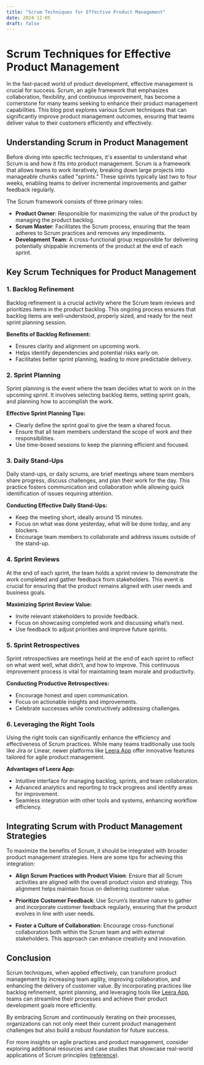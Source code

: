 ```yaml
---
title: "Scrum Techniques for Effective Product Management"
date: 2024-12-05
draft: false
---
```

# Scrum Techniques for Effective Product Management

In the fast-paced world of product development, effective management is crucial for success. Scrum, an agile framework that emphasizes collaboration, flexibility, and continuous improvement, has become a cornerstone for many teams seeking to enhance their product management capabilities. This blog post explores various Scrum techniques that can significantly improve product management outcomes, ensuring that teams deliver value to their customers efficiently and effectively.

## Understanding Scrum in Product Management

Before diving into specific techniques, it's essential to understand what Scrum is and how it fits into product management. Scrum is a framework that allows teams to work iteratively, breaking down large projects into manageable chunks called "sprints." These sprints typically last two to four weeks, enabling teams to deliver incremental improvements and gather feedback regularly.

The Scrum framework consists of three primary roles:

- **Product Owner**: Responsible for maximizing the value of the product by managing the product backlog.
- **Scrum Master**: Facilitates the Scrum process, ensuring that the team adheres to Scrum practices and removes any impediments.
- **Development Team**: A cross-functional group responsible for delivering potentially shippable increments of the product at the end of each sprint.

## Key Scrum Techniques for Product Management

### 1. Backlog Refinement

Backlog refinement is a crucial activity where the Scrum team reviews and prioritizes items in the product backlog. This ongoing process ensures that backlog items are well-understood, properly sized, and ready for the next sprint planning session.

**Benefits of Backlog Refinement:**

- Ensures clarity and alignment on upcoming work.
- Helps identify dependencies and potential risks early on.
- Facilitates better sprint planning, leading to more predictable delivery.

### 2. Sprint Planning

Sprint planning is the event where the team decides what to work on in the upcoming sprint. It involves selecting backlog items, setting sprint goals, and planning how to accomplish the work.

**Effective Sprint Planning Tips:**

- Clearly define the sprint goal to give the team a shared focus.
- Ensure that all team members understand the scope of work and their responsibilities.
- Use time-boxed sessions to keep the planning efficient and focused.

### 3. Daily Stand-Ups

Daily stand-ups, or daily scrums, are brief meetings where team members share progress, discuss challenges, and plan their work for the day. This practice fosters communication and collaboration while allowing quick identification of issues requiring attention.

**Conducting Effective Daily Stand-Ups:**

- Keep the meeting short, ideally around 15 minutes.
- Focus on what was done yesterday, what will be done today, and any blockers.
- Encourage team members to collaborate and address issues outside of the stand-up.

### 4. Sprint Reviews

At the end of each sprint, the team holds a sprint review to demonstrate the work completed and gather feedback from stakeholders. This event is crucial for ensuring that the product remains aligned with user needs and business goals.

**Maximizing Sprint Review Value:**

- Invite relevant stakeholders to provide feedback.
- Focus on showcasing completed work and discussing what’s next.
- Use feedback to adjust priorities and improve future sprints.

### 5. Sprint Retrospectives

Sprint retrospectives are meetings held at the end of each sprint to reflect on what went well, what didn’t, and how to improve. This continuous improvement process is vital for maintaining team morale and productivity.

**Conducting Productive Retrospectives:**

- Encourage honest and open communication.
- Focus on actionable insights and improvements.
- Celebrate successes while constructively addressing challenges.

### 6. Leveraging the Right Tools

Using the right tools can significantly enhance the efficiency and effectiveness of Scrum practices. While many teams traditionally use tools like Jira or Linear, newer platforms like [Leera App](https://leera.app) offer innovative features tailored for agile product management.

**Advantages of Leera App:**

- Intuitive interface for managing backlog, sprints, and team collaboration.
- Advanced analytics and reporting to track progress and identify areas for improvement.
- Seamless integration with other tools and systems, enhancing workflow efficiency.

## Integrating Scrum with Product Management Strategies

To maximize the benefits of Scrum, it should be integrated with broader product management strategies. Here are some tips for achieving this integration:

- **Align Scrum Practices with Product Vision**: Ensure that all Scrum activities are aligned with the overall product vision and strategy. This alignment helps maintain focus on delivering customer value.

- **Prioritize Customer Feedback**: Use Scrum’s iterative nature to gather and incorporate customer feedback regularly, ensuring that the product evolves in line with user needs.

- **Foster a Culture of Collaboration**: Encourage cross-functional collaboration both within the Scrum team and with external stakeholders. This approach can enhance creativity and innovation.

## Conclusion

Scrum techniques, when applied effectively, can transform product management by increasing team agility, improving collaboration, and enhancing the delivery of customer value. By incorporating practices like backlog refinement, sprint planning, and leveraging tools like [Leera App](https://leera.app), teams can streamline their processes and achieve their product development goals more efficiently.

By embracing Scrum and continuously iterating on their processes, organizations can not only meet their current product management challenges but also build a robust foundation for future success.

For more insights on agile practices and product management, consider exploring additional resources and case studies that showcase real-world applications of Scrum principles ([reference](https://scrumguides.org/)).

